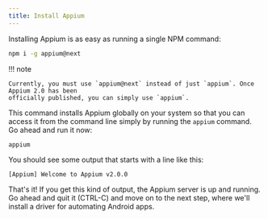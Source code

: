 ```yaml
---
title: Install Appium
---
```


Installing Appium is as easy as running a single NPM command:

```bash
npm i -g appium@next
```

!!! note

    Currently, you must use `appium@next` instead of just `appium`. Once Appium 2.0 has been
    officially published, you can simply use `appium`.

This command installs Appium globally on your system so that you can access it from the command
line simply by running the `appium` command. Go ahead and run it now:

```
appium
```

You should see some output that starts with a line like this:

```
[Appium] Welcome to Appium v2.0.0
```

That's it! If you get this kind of output, the Appium server is up and running. Go ahead and quit
it (CTRL-C) and move on to the next step, where we'll install a driver for automating Android apps.
